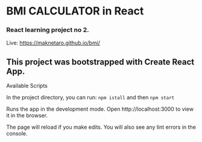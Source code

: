 # BMI CALCULATOR in React
### React learning project no 2.

Live: https://maknetaro.github.io/bmi/

## This project was bootstrapped with Create React App.
Available Scripts

In the project directory, you can run:
`npm istall`
and then 
`npm start`

Runs the app in the development mode.
Open http://localhost:3000 to view it in the browser.

The page will reload if you make edits.
You will also see any lint errors in the console.
